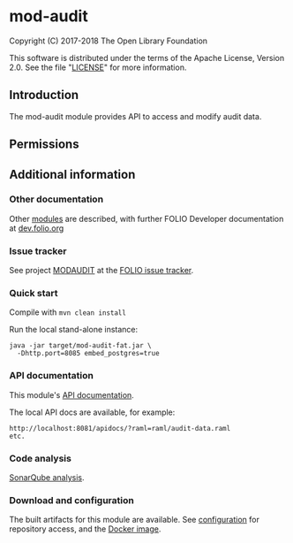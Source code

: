 # mod-audit

Copyright (C) 2017-2018 The Open Library Foundation

This software is distributed under the terms of the Apache License,
Version 2.0. See the file "[LICENSE](LICENSE)" for more information.

## Introduction

The mod-audit module provides API to access and modify audit data.

## Permissions

## Additional information

### Other documentation

Other [modules](https://dev.folio.org/source-code/#server-side) are described,
with further FOLIO Developer documentation at [dev.folio.org](https://dev.folio.org/)

### Issue tracker

See project [MODAUDIT](https://issues.folio.org/browse/MODAUD)
at the [FOLIO issue tracker](https://dev.folio.org/guidelines/issue-tracker).

### Quick start

Compile with `mvn clean install`

Run the local stand-alone instance:

```
java -jar target/mod-audit-fat.jar \
  -Dhttp.port=8085 embed_postgres=true
```

### API documentation

This module's [API documentation](https://dev.folio.org/reference/api/#mod-audit).

The local API docs are available, for example:
```
http://localhost:8081/apidocs/?raml=raml/audit-data.raml
etc.
```

### Code analysis

[SonarQube analysis](https://sonarcloud.io/dashboard?id=org.folio.rest%3Amod-audit).

### Download and configuration

The built artifacts for this module are available.
See [configuration](https://dev.folio.org/download/artifacts) for repository access,
and the [Docker image](https://hub.docker.com/r/folioorg/mod-audit/).

